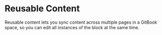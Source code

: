 # Reusable Content

<p> Reusable content lets you sync content across multiple pages in a GitBook space, so you can edit all instances of the block at the same time. </p>